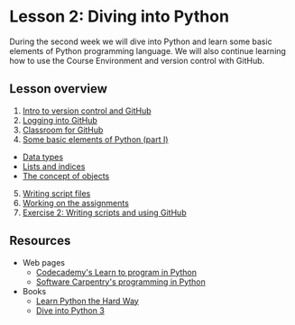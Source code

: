 # Lesson 2: Diving into Python
During the second week we will dive into Python and learn some basic elements of Python programming language.
We will also continue learning how to use the Course Environment and version control with GitHub. 

## Lesson overview 

1. [Intro to version control and GitHub](https://github.com/Python-for-geo-people/Diving-into-Python/tree/master/Lesson/intro-to-GitHub.md)
2. [Logging into GitHub](https://github.com/Python-for-geo-people/Diving-into-Python/tree/master/Lesson/log-in-GitHub.md) 
3. [Classroom for GitHub](https://github.com/Python-for-geo-people/Diving-into-Python/tree/master/Lesson/GitHub-classroom.md)
4. [Some basic elements of Python (part I)](https://github.com/Python-for-geo-people/Diving-into-Python/tree/master/Lesson/python-basic-elements1.md)
  - [Data types](https://github.com/Python-for-geo-people/Diving-into-Python/blob/master/Lesson/python-basic-elements1.md#data-types-revisited)
  - [Lists and indices](https://github.com/Python-for-geo-people/Diving-into-Python/blob/master/Lesson/python-basic-elements1.md#lists-and-indices)
  - [The concept of objects](https://github.com/Python-for-geo-people/Diving-into-Python/blob/master/Lesson/python-basic-elements1.md#the-concept-of-objects)
5. [Writing script files](https://github.com/Python-for-geo-people/Diving-into-Python/tree/master/Lesson/writing-scripts.md)
6. [Working on the assignments](https://github.com/Python-for-geo-people/Diving-into-Python/tree/master/Lesson/working-on-assignment.md)
7. [Exercise 2: Writing scripts and using GitHub](https://classroom.github.com/assignment-invitations/a3e02d425c06db7948bcfe7ae7804317)

## Resources
- Web pages
  - [Codecademy's Learn to program in Python](https://www.codecademy.com/learn/python)
  - [Software Carpentry's programming in Python](https://swcarpentry.github.io/python-novice-inflammation/)
- Books
  - [Learn Python the Hard Way](http://learnpythonthehardway.org/book/)
  - [Dive into Python 3](http://www.diveinto.org/python3/)
